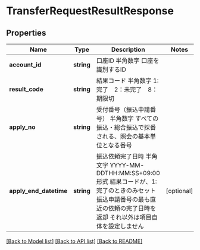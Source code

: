 # TransferRequestResultResponse

## Properties
Name | Type | Description | Notes
------------ | ------------- | ------------- | -------------
**account_id** | **string** | 口座ID 半角数字 口座を識別するID | 
**result_code** | **string** | 結果コード 半角数字 1:完了　2：未完了　8：期限切 | 
**apply_no** | **string** | 受付番号（振込申請番号） 半角数字 すべての振込・総合振込で採番される、照会の基本単位となる番号 | 
**apply_end_datetime** | **string** | 振込依頼完了日時 半角文字 YYYY-MM-DDTHH:MM:SS+09:00形式 結果コードが、1:完了のときのみセット 振込申請番号の最も直近の依頼の完了日時を返却 それ以外は項目自体を設定しません | [optional] 

[[Back to Model list]](../README.md#documentation-for-models) [[Back to API list]](../README.md#documentation-for-api-endpoints) [[Back to README]](../README.md)


